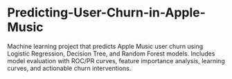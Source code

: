 # Predicting-User-Churn-in-Apple-Music
Machine learning project that predicts Apple Music user churn using Logistic Regression, Decision Tree, and Random Forest models. Includes model evaluation with ROC/PR curves, feature importance analysis, learning curves, and actionable churn interventions.

